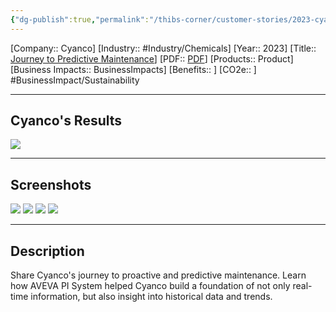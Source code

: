 ```yaml
---
{"dg-publish":true,"permalink":"/thibs-corner/customer-stories/2023-cyanco-journey-to-predictive-maintenance/"}
---
```


[Company:: Cyanco]
[Industry:: #Industry/Chemicals]
[Year:: 2023]
[Title:: [Journey to Predictive Maintenance](https://resources.osisoft.com/presentations/cyanco--journey-to-predictive-maintenance-with-aveva%E2%84%A2-pi-system%E2%84%A2/)]
[PDF:: [PDF](https://cdn.osisoft.com/osi/presentations/2023-AVEVA-San-Francisco/UC23NA-2PRI07-Cyanco-Vinayak-Cyanco-Journey-to-predictive-maintenance-with-AVEVAPI-System.pdf)]
[Products:: Product]
[Business Impacts:: BusinessImpacts]
[Benefits:: ]
[CO2e:: ]
#BusinessImpact/Sustainability  

---
## Cyanco's Results
![](https://i.imgur.com/UDRqOSQ.png)

---
## Screenshots
![](https://i.imgur.com/befs9zR.png)
![](https://i.imgur.com/JYAk0c0.png)
![](https://i.imgur.com/nnbIuCq.png)
![](https://i.imgur.com/qaVIEfy.png)

---
## Description
Share Cyanco's journey to proactive and predictive maintenance. Learn how AVEVA PI System helped Cyanco build a foundation of not only real-time information, but also insight into historical data and trends.